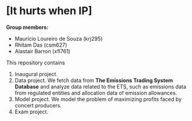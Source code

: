 # \[It hurts when IP\]

**Group members:**
- Maurício Loureiro de Souza (krj295)
- Rhitam Das (csm627)
- Alastair Barron (xfl761)

This repository contains  
1. Inaugural project. 
2. Data project. We fetch data from **The Emissions Trading System Database** and analyze data related to the ETS, such as emissions data from regulated entities and allocation data of emission allowances.
3. Model project. We model the problem of maximizing profits faced by concert producers.
4. Exam project. 